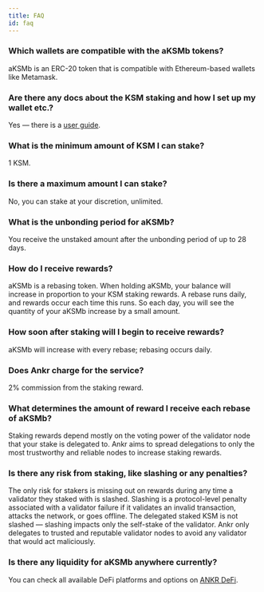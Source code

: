 ```yaml
---
title: FAQ
id: faq
---
```


### Which wallets are compatible with the aKSMb tokens?

aKSMb is an ERC-20 token that is compatible with Ethereum-based wallets like Metamask.


### Are there any docs about the KSM staking and how I set up my wallet etc.?

Yes — there is a [user guide](https://www.ankr.com/docs/Earn/liquid-staking/ksm/stake-ksm).


### What is the minimum amount of KSM I can stake?
 
1 KSM.


### Is there a maximum amount I can stake?

No, you can stake at your discretion, unlimited.  


### What is the unbonding period for aKSMb?

You receive the unstaked amount after the unbonding period of up to 28 days.


### How do I receive rewards? 

aKSMb is a rebasing token. When holding aKSMb, your balance will increase in proportion to your KSM staking rewards. 
A rebase runs daily, and rewards occur each time this runs. 
So each day, you will see the quantity of your aKSMb increase by a small amount. 


### How soon after staking will I begin to receive rewards?

aKSMb will increase with every rebase; rebasing occurs daily. 


### Does Ankr charge for the service?

2% commission from the staking reward. 


### What determines the amount of reward I receive each rebase of aKSMb?

Staking rewards depend mostly on the voting power of the validator node that your stake is delegated to.
Ankr aims to spread delegations to only the most trustworthy and reliable nodes to increase staking rewards.
 

### Is there any risk from staking, like slashing or any penalties?

The only risk for stakers is missing out on rewards during any time a validator they staked with is slashed. 
Slashing is a protocol-level penalty associated with a validator failure if it validates an invalid transaction, attacks the network, or goes offline. 
The delegated staked KSM is not slashed — slashing impacts only the self-stake of the validator. 
Ankr only delegates to trusted and reputable validator nodes to avoid any validator that would act maliciously.


### Is there any liquidity for aKSMb anywhere currently?

You can check all available DeFi platforms and options on [ANKR DeFi](https://www.ankr.com/earn/defi/trade/?from=aKSMb&to=KSM).